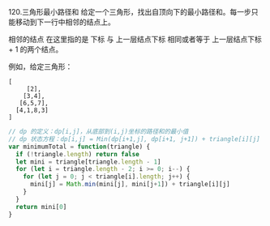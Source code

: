 120.三角形最小路径和
给定一个三角形，找出自顶向下的最小路径和。每一步只能移动到下一行中相邻的结点上。

相邻的结点 在这里指的是 下标 与 上一层结点下标 相同或者等于 上一层结点下标 + 1 的两个结点。

例如，给定三角形：
```
[
     [2],
    [3,4],
   [6,5,7],
  [4,1,8,3]
]
```

```js
// dp 的定义：dp[i,j]，从底部到(i,j)坐标的路径和的最小值
// dp 状态方程：dp[i,j] = Min(dp[i+1,j], dp[i+1, j+1]) + triangle[i][j]
var minimumTotal = function(triangle) {
  if (!triangle.length) return false
  let mini = triangle[triangle.length - 1]
  for (let i = triangle.length - 2; i >= 0; i--) {
    for (let j = 0; j < triangle[i].length; j++) {
      mini[j] = Math.min(mini[j], mini[j+1]) + triangle[i][j]
    }
  }
  return mini[0]
}
```